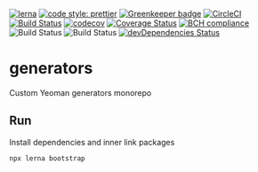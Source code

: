 [![lerna](https://img.shields.io/badge/maintained%20with-lerna-cc00ff.svg)](https://lerna.js.org/)
[![code style: prettier](https://img.shields.io/badge/code_style-prettier-ff69b4.svg?style=flat-square)](https://github.com/prettier/prettier)
[![Greenkeeper badge](https://badges.greenkeeper.io/yurikrupnik/generators.svg)](https://greenkeeper.io/)
[![CircleCI](https://circleci.com/gh/yurikrupnik/generators.svg?style=svg)](https://circleci.com/gh/yurikrupnik/generators)
[![Build Status](https://travis-ci.org/yurikrupnik/generators.svg?branch=master)](https://travis-ci.org/yurikrupnik/generators)
[![codecov](https://codecov.io/gh/yurikrupnik/generators/branch/master/graph/badge.svg)](https://codecov.io/gh/yurikrupnik/generators)
[![Coverage Status](https://coveralls.io/repos/github/yurikrupnik/generators/badge.svg?branch=master)](https://coveralls.io/github/yurikrupnik/generators?branch=master)
[![BCH compliance](https://bettercodehub.com/edge/badge/yurikrupnik/generators?branch=master)](https://bettercodehub.com/)
![Build Status](https://img.shields.io/github/repo-size/yurikrupnik/generators.svg)
![Build Status](https://img.shields.io/github/languages/code-size/yurikrupnik/generators.svg)
[![devDependencies Status](https://david-dm.org/yurikrupnik/generators/dev-status.svg)](https://david-dm.org/yurikrupnik/generators?type=dev)

# generators

Custom Yeoman generators monorepo

## Run

Install dependencies and inner link packages

```
npx lerna bootstrap
```
